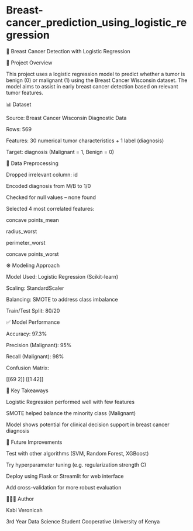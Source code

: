 # Breast-cancer_prediction_using_logistic_regression

🧪 Breast Cancer Detection with Logistic Regression

📌 Project Overview

This project uses a logistic regression model to predict whether a tumor is benign (0) or malignant (1) using the Breast Cancer Wisconsin dataset. The model aims to assist in early breast cancer detection based on relevant tumor features.

📊 Dataset

Source: Breast Cancer Wisconsin Diagnostic Data

Rows: 569

Features: 30 numerical tumor characteristics + 1 label (diagnosis)

Target: diagnosis (Malignant = 1, Benign = 0)

🧹 Data Preprocessing

Dropped irrelevant column: id

Encoded diagnosis from M/B to 1/0

Checked for null values – none found

Selected 4 most correlated features:

concave points_mean

radius_worst

perimeter_worst

concave points_worst

⚙️ Modeling Approach

Model Used: Logistic Regression (Scikit-learn)

Scaling: StandardScaler

Balancing: SMOTE to address class imbalance

Train/Test Split: 80/20

✅ Model Performance

Accuracy: 97.3%

Precision (Malignant): 95%

Recall (Malignant): 98%

Confusion Matrix:

[[69 2]]
[[1 42]]

📌 Key Takeaways

Logistic Regression performed well with few features

SMOTE helped balance the minority class (Malignant)

Model shows potential for clinical decision support in breast cancer diagnosis

📂 Future Improvements

Test with other algorithms (SVM, Random Forest, XGBoost)

Try hyperparameter tuning (e.g. regularization strength C)

Deploy using Flask or Streamlit for web interface

Add cross-validation for more robust evaluation

👩🏾‍💻 Author

Kabi Veronicah

3rd Year Data Science Student
Cooperative University of Kenya

